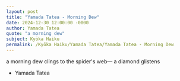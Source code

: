 ```yaml
---
layout: post
title: "Yamada Tatea - Morning Dew"
date: 2024-12-30 12:00:00 -0000
author: Yamada Tatea
quote: "a morning dew"
subject: Kyōka Haiku
permalink: /Kyōka Haiku/Yamada Tatea/Yamada Tatea - Morning Dew
---
```


a morning dew
clings to the spider's web—
a diamond glistens

- Yamada Tatea
